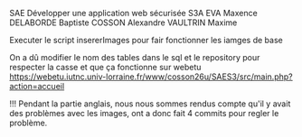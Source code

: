 SAE Développer une application web sécurisée
S3A
EVA Maxence
DELABORDE Baptiste
COSSON Alexandre
VAULTRIN Maxime

Executer le script insererImages pour fair fonctionner les iamges de base

On a dû modifier le nom des tables dans le sql et le repository pour respecter la casse et que ça fonctionne sur webetu
https://webetu.iutnc.univ-lorraine.fr/www/cosson26u/SAES3/src/main.php?action=accueil

!!! Pendant la partie anglais, nous nous sommes rendus compte qu'il y avait des problèmes avec les images, ont a donc fait 4 commits pour regler le problème. 

